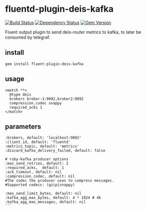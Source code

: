 # fluentd-plugin-deis-kafka
[![Build Status](https://travis-ci.org/topfreegames/fluent-plugin-deis-kafka.svg?branch=master)](https://travis-ci.org/topfreegames/fluent-plugin-deis-kafka) [![Dependency Status](https://gemnasium.com/badges/github.com/topfreegames/fluent-plugin-deis-kafka.svg)](https://gemnasium.com/github.com/topfreegames/fluent-plugin-deis-kafka) [![Gem Version](https://badge.fury.io/rb/fluent-plugin-deis-kafka.svg)](https://badge.fury.io/rb/fluent-plugin-deis-kafka)

Fluent output plugin to send deis-router metrics to kafka, to later be consumed by telegraf.

## install

`gem install fluent-plugin-deis-kafka`

## usage

```
<match **>
  @type deis
  brokers broker-1:9092,broker2:9092
  compression_codec snappy
  required_acks 1
</match>
```

## parameters
````
:brokers, default: 'localhost:9092'
:client_id, default: 'fluentd'
:metrics_topic, default: 'metrics'
:discard_kafka_delivery_failed, default: false

# ruby-kafka producer options
:max_send_retries, default: 2
:required_acks,  default: 1
:ack_timeout, default: nil
:compression_codec, default: nil
#The codec the producer uses to compress messages.
#Supported codecs: (gzip|snappy)

:max_send_limit_bytes, default: nil
:kafka_agg_max_bytes, default: 4 * 1024 # 4k
:kafka_agg_max_messages, default: nil
```
